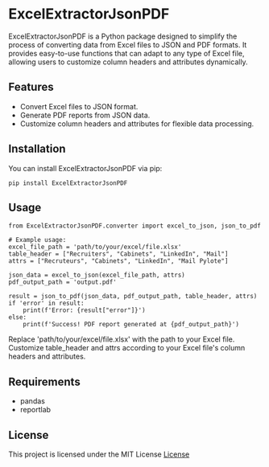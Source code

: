 # ExcelExtractorJsonPDF

ExcelExtractorJsonPDF is a Python package designed to simplify the process of converting data from Excel files to JSON and PDF formats. It provides easy-to-use functions that can adapt to any type of Excel file, allowing users to customize column headers and attributes dynamically.

## Features

- Convert Excel files to JSON format.
- Generate PDF reports from JSON data.
- Customize column headers and attributes for flexible data processing.

## Installation

You can install ExcelExtractorJsonPDF via pip:

```
pip install ExcelExtractorJsonPDF
```


## Usage

```
from ExcelExtractorJsonPDF.converter import excel_to_json, json_to_pdf

# Example usage:
excel_file_path = 'path/to/your/excel/file.xlsx'
table_header = ["Recruiters", "Cabinets", "LinkedIn", "Mail"]
attrs = ["Recruteurs", "Cabinets", "LinkedIn", "Mail Pylote"]

json_data = excel_to_json(excel_file_path, attrs)
pdf_output_path = 'output.pdf'

result = json_to_pdf(json_data, pdf_output_path, table_header, attrs)
if 'error' in result:
    print(f'Error: {result["error"]}')
else:
    print(f'Success! PDF report generated at {pdf_output_path}')
```

Replace 'path/to/your/excel/file.xlsx' with the path to your Excel file. Customize table_header and attrs according to your Excel file's column headers and attributes.


## Requirements
- pandas
- reportlab

## License
This project is licensed under the MIT License [License](LICENSE.md)

